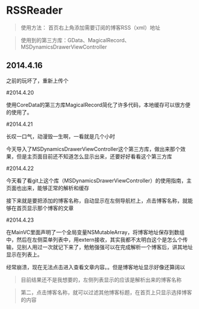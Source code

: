 RSSReader
=========

>使用方法：
>首页右上角添加需要订阅的博客RSS（xml）地址


>使用到的第三方库：GData、MagicalRecord、MSDynamicsDrawerViewController

2014.4.16
-------

之前的玩坏了，重新上传个


#2014.4.20


使用CoreData的第三方库MagicalRecord简化了许多代码，本地缓存可以很方便的使用了。


#2014.4.21


长叹一口气，动漫毁一生啊，一看就是几个小时


今天导入了MSDynamicsDrawerViewController这个第三方库，做出来那个效果，但是主页面目前还不知道怎么显示出来，还要好好看看这个第三方库


#2014.4.22


今天看了看git上这个库（MSDynamicsDrawerViewController）的使用指南，主页面也出来，能够正常的解析和缓存


接下来就是要把添加的博客名称，自动显示在左侧导航栏上，点击博客名称，就能够在首页显示那个博客的文章


#2014.4.23


在MainVC里面声明了一个全局变量NSMutableArray，将博客地址保存到数组中，然后在左侧菜单列表中，用extern接收，其实我都不太明白这个是怎么个传输，见别人用过一次就记下来了，勉勉强强可以在完成解析一个博客后，讲其地址显示在列表上。


经常崩溃，现在无法点击进入查看文章内容。。但是博客地址显示好像还算阔以

>目前结果还不是我想要的，左侧列表显示的应该是解析出来的博客名称


>第二，点击博客名称，就可以过滤其他博客标题，在首页上只显示选择博客的内容
